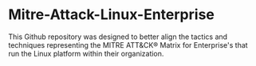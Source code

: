 # Mitre-Attack-Linux-Enterprise
This Github repository was designed to better align the tactics and techniques representing the MITRE ATT&amp;CK® Matrix for Enterprise's that run the Linux platform within their organization.
